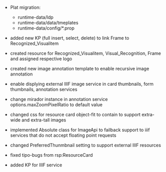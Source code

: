 - Plat migration:
    - runtime-data/ldp
    - runtime-data/data/tmeplates
    - runtime-data/config/*.prop


- added new KP (full insert, select, delete) to link Frame to Recognized_Visualitem
- created resource for Recognized_Visualitem, Visual_Recognition, Frame and assigned respective logo
- created new image annotation template to enable recursive image annotation
- enable displying external IIIF image service in card thumbnails, form thumbnails, annotation services
- change mirador instance in annotation service options.maxZoomPixelRatio to default value
- changed css for resource card object-fit to contain to support extra-wide and extra-tall images
- implemented Absolute class for ImageApi to failback support to iiif services that do not accept floating point requests
- changed PreferredThunmbnail setting to support external IIIF resources
- fixed tipo-bugs from rsp:ResourceCard
- added KP for IIIF service